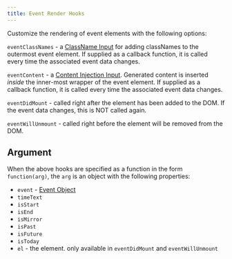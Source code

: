 ```yaml
---
title: Event Render Hooks
---
```



Customize the rendering of event elements with the following options:

`eventClassNames` - a [ClassName Input](classname-input) for adding classNames to the outermost event element. If supplied as a callback function, it is called every time the associated event data changes.

`eventContent` - a [Content Injection Input](content-injection). Generated content is inserted *inside* the inner-most wrapper of the event element. If supplied as a callback function, it is called every time the associated event data changes.

`eventDidMount` - called right after the element has been added to the DOM. If the event data changes, this is NOT called again.

`eventWillUnmount` - called right before the element will be removed from the DOM.


## Argument

When the above hooks are specified as a function in the form `function(arg)`, the `arg` is an object with the following properties:

- `event` - [Event Object](event-object)
- `timeText`
- `isStart`
- `isEnd`
- `isMirror`
- `isPast`
- `isFuture`
- `isToday`
- `el` - the element. only available in `eventDidMount` and `eventWillUnmount`
